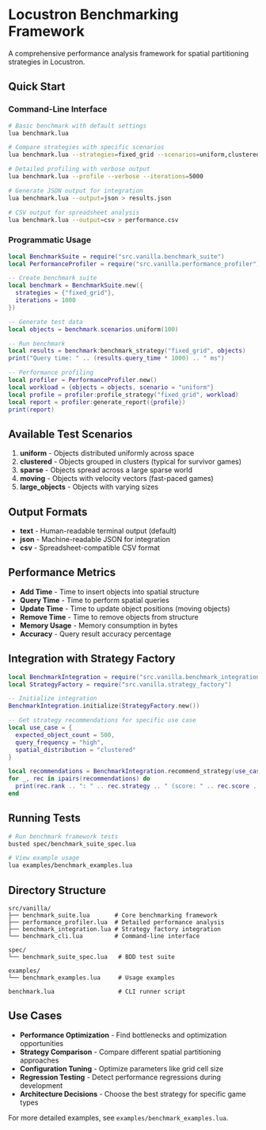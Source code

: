 # Locustron Benchmarking Framework

A comprehensive performance analysis framework for spatial partitioning strategies in Locustron.

## Quick Start

### Command-Line Interface

```bash
# Basic benchmark with default settings
lua benchmark.lua

# Compare strategies with specific scenarios
lua benchmark.lua --strategies=fixed_grid --scenarios=uniform,clustered

# Detailed profiling with verbose output
lua benchmark.lua --profile --verbose --iterations=5000

# Generate JSON output for integration
lua benchmark.lua --output=json > results.json

# CSV output for spreadsheet analysis
lua benchmark.lua --output=csv > performance.csv
```

### Programmatic Usage

```lua
local BenchmarkSuite = require("src.vanilla.benchmark_suite")
local PerformanceProfiler = require("src.vanilla.performance_profiler")

-- Create benchmark suite
local benchmark = BenchmarkSuite.new({
  strategies = {"fixed_grid"},
  iterations = 1000
})

-- Generate test data
local objects = benchmark.scenarios.uniform(100)

-- Run benchmark
local results = benchmark:benchmark_strategy("fixed_grid", objects)
print("Query time: " .. (results.query_time * 1000) .. " ms")

-- Performance profiling
local profiler = PerformanceProfiler.new()
local workload = {objects = objects, scenario = "uniform"}
local profile = profiler:profile_strategy("fixed_grid", workload)
local report = profiler:generate_report({profile})
print(report)
```

## Available Test Scenarios

1. **uniform** - Objects distributed uniformly across space
2. **clustered** - Objects grouped in clusters (typical for survivor games)
3. **sparse** - Objects spread across a large sparse world
4. **moving** - Objects with velocity vectors (fast-paced games)
5. **large_objects** - Objects with varying sizes

## Output Formats

- **text** - Human-readable terminal output (default)
- **json** - Machine-readable JSON for integration
- **csv** - Spreadsheet-compatible CSV format

## Performance Metrics

- **Add Time** - Time to insert objects into spatial structure
- **Query Time** - Time to perform spatial queries
- **Update Time** - Time to update object positions (moving objects)
- **Remove Time** - Time to remove objects from structure
- **Memory Usage** - Memory consumption in bytes
- **Accuracy** - Query result accuracy percentage

## Integration with Strategy Factory

```lua
local BenchmarkIntegration = require("src.vanilla.benchmark_integration")
local StrategyFactory = require("src.vanilla.strategy_factory")

-- Initialize integration
BenchmarkIntegration.initialize(StrategyFactory.new())

-- Get strategy recommendations for specific use case
local use_case = {
  expected_object_count = 500,
  query_frequency = "high",
  spatial_distribution = "clustered"
}

local recommendations = BenchmarkIntegration.recommend_strategy(use_case)
for _, rec in ipairs(recommendations) do
  print(rec.rank .. ": " .. rec.strategy .. " (score: " .. rec.score .. ")")
end
```

## Running Tests

```bash
# Run benchmark framework tests
busted spec/benchmark_suite_spec.lua

# View example usage
lua examples/benchmark_examples.lua
```

## Directory Structure

```
src/vanilla/
├── benchmark_suite.lua       # Core benchmarking framework
├── performance_profiler.lua  # Detailed performance analysis
├── benchmark_integration.lua # Strategy factory integration
└── benchmark_cli.lua         # Command-line interface

spec/
└── benchmark_suite_spec.lua   # BDD test suite

examples/
└── benchmark_examples.lua     # Usage examples

benchmark.lua                  # CLI runner script
```

## Use Cases

- **Performance Optimization** - Find bottlenecks and optimization opportunities
- **Strategy Comparison** - Compare different spatial partitioning approaches
- **Configuration Tuning** - Optimize parameters like grid cell size
- **Regression Testing** - Detect performance regressions during development
- **Architecture Decisions** - Choose the best strategy for specific game types

For more detailed examples, see `examples/benchmark_examples.lua`.